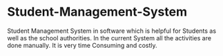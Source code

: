 # Student-Management-System
Student Management System in software which is helpful for  Students as well as the school authorities. In the current System all the activities are done manually. It is very time Consuming and costly.
